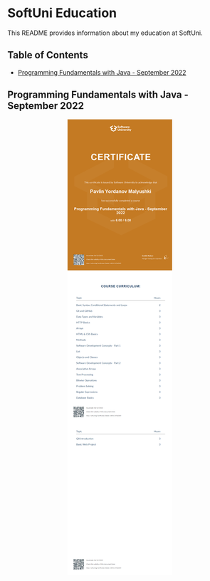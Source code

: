 # SoftUni Education
This README provides information about my education at SoftUni.

## Table of Contents
* [Programming Fundamentals with Java - September 2022](#Programming-Fundamentals-with-Java-September-2022)



## Programming Fundamentals with Java - September 2022
<p align="center">
<img src="https://raw.githubusercontent.com/Malyushki/SoftUni/main/Certificates/Programming%20Fundamentals%20with%20Java%20-%20September%202022%20-%20Certificate.jpeg" />

</details>

